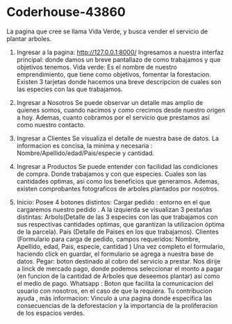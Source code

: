 # Coderhouse-43860

La pagina que cree se llama Vida Verde, y busca vender el servicio de plantar arboles.

1. Ingresar a la pagina: http://127.0.0.1:8000/
Ingresamos a nuestra interfaz principal: donde damos un breve pantallazo de como trabajamos y que objetivos tenemos.
Vida verde: Es el nombre de nuestro emprendimiento, que tiene como objetivos, fomentar la forestacion.
Existen 3 tarjetas donde hacemos una breve descripcion de cuales son las especies con las que trabajamos.

2. Ingresar a Nosotros
Se puede observar un detalle mas amplio de quienes somos, cuando nacimos y como crecimos desde nuestro origen a hoy.
Ademas, cuanto cobramos por el servicio que prestamos así como nuestro contacto.

3. Ingresar a Clientes
Se visualiza el detalle de nuestra base de datos. 
La informacion es concisa, la minima y necesaria : Nombre/Apellido/edad/Pais/especie y cantidad.

4. Ingresar a Productos
Se puede entender con facilidad las condiciones de compra.
Donde trabajamos y con que especies. Cuales son las cantidades optimas, asi como los beneficios que generamos.
Ademas, existen comprobantes fotograficos de arboles plantados por nosotros.

5. Inicio: Posee 4 botones distintos:
Cargar pedido : entorno en el que cargaremos nuestro pedido .
                A la izquierda se visualizan 3 pestañas distintas: 
                    Arbols(Detalle de las 3 especies con las que trabajamos con sus respectivas cantidades optimas, que garantizan la utilizacion óptima de la parcela).
                    Pais (Detalle de Paises en los que trabajamos).
                    Clientes (Formulario para carga de pedido, campos requeridos: Nombre, Apellido, edad, Pais, especie, cantidad )
                Una vez completo el formulario, haciendo click en guardar, el formulario se agrega a nuestra base de datos.
Pegar: boton destinado al cobro del servicio a prestar.
                Nos dirije a linck de mercado pago, donde podemos seleccionar el monto a pagar (en funcion de la cantidad de Arboles que deseemos plantar) asi como el medio de pago.
Whatsapp : Boton que facilita la comunicacion del usuario con nosotros, en el caso de que la requiera.
Tu contribucion ayuda , más informacion: Vinculo a una pagina donde especifica las consecuencias de la
           deforestacion y la importancia de la proliferacion de los espacios verdes.





